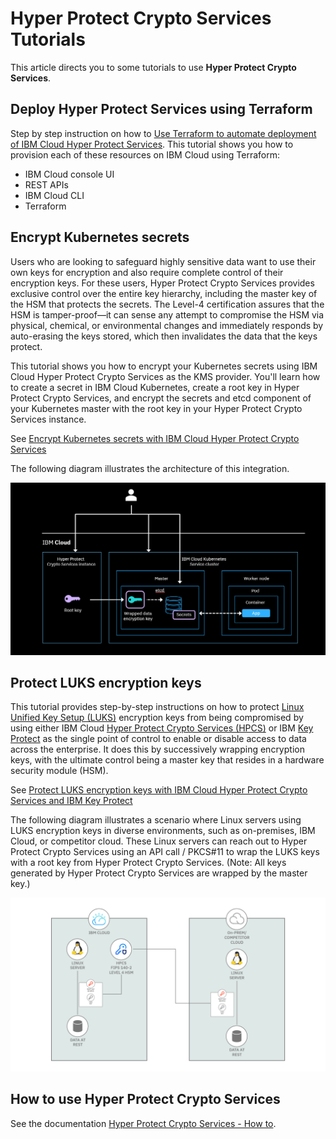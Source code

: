 # Hyper Protect Crypto Services Tutorials

This article directs you to some tutorials to use **Hyper Protect Crypto Services**.

## Deploy Hyper Protect Services using Terraform

Step by step instruction on how to [Use Terraform to automate deployment of IBM Cloud Hyper Protect Services](https://developer.ibm.com/tutorials/use-terraform-to-automate-deployment-of-ibm-cloud-hyper-protect-services/). This tutorial shows you how to provision each of these resources on IBM Cloud using Terraform:

- IBM Cloud console UI
- REST APIs
- IBM Cloud CLI
- Terraform

## Encrypt Kubernetes secrets 

Users who are looking to safeguard highly sensitive data want to use their own keys for encryption and also require complete control of their encryption keys. For these users, Hyper Protect Crypto Services provides exclusive control over the entire key hierarchy, including the master key of the HSM that protects the secrets. The Level-4 certification assures that the HSM is tamper-proof—it can sense any attempt to compromise the HSM via physical, chemical, or environmental changes and immediately responds by auto-erasing the keys stored, which then invalidates the data that the keys protect.

This tutorial shows you how to encrypt your Kubernetes secrets using IBM Cloud Hyper Protect Crypto Services as the KMS provider. You'll learn how to create a secret in IBM Cloud Kubernetes, create a root key in Hyper Protect Crypto Services, and encrypt the secrets and etcd component of your Kubernetes master with the root key in your Hyper Protect Crypto Services instance.

See [Encrypt Kubernetes secrets with IBM Cloud Hyper Protect Crypto Services](https://developer.ibm.com/tutorials/encrypt-kubernetes-secrets-with-hyper-protect-crypto-services/)

The following diagram illustrates the architecture of this integration.

![etcd crypto](./media/etcd-crypto.png)

## Protect LUKS encryption keys

This tutorial provides step-by-step instructions on how to protect [Linux Unified Key Setup (LUKS)](https://en.wikipedia.org/wiki/Linux_Unified_Key_Setup) encryption keys from being compromised by using either IBM Cloud [Hyper Protect Crypto Services (HPCS)](https://www.ibm.com/cloud/hyper-protect-crypto?_gl=1*3kgdei*_ga*MzIxMDU5Njc3LjE2OTIxOTgwODI.*_ga_FYECCCS21D*MTY5MjM4NTg5NC4xMC4xLjE2OTIzOTY0NTEuMC4wLjA.) or IBM [Key Protect](https://www.ibm.com/cloud/key-protect?_gl=1*3kgdei*_ga*MzIxMDU5Njc3LjE2OTIxOTgwODI.*_ga_FYECCCS21D*MTY5MjM4NTg5NC4xMC4xLjE2OTIzOTY0NTEuMC4wLjA.) as the single point of control to enable or disable access to data across the enterprise. It does this by successively wrapping encryption keys, with the ultimate control being a master key that resides in a hardware security module (HSM).

See [Protect LUKS encryption keys with IBM Cloud Hyper Protect Crypto Services and IBM Key Protect](https://developer.ibm.com/tutorials/protect-luks-encryption-keys-with-ibm-cloud-hyper-protect-crypto-services/)

The following diagram illustrates a scenario where Linux servers using LUKS encryption keys in diverse environments, such as on-premises, IBM Cloud, or competitor cloud. These Linux servers can reach out to Hyper Protect Crypto Services using an API call / PKCS#11 to wrap the LUKS keys with a root key from Hyper Protect Crypto Services. (Note: All keys generated by Hyper Protect Crypto Services are wrapped by the master key.)

![LUKS encryption keys](./media/hpcs-for-luks-final.png)

## How to use Hyper Protect Crypto Services

See the documentation [Hyper Protect Crypto Services - How to](https://cloud.ibm.com/docs/hs-crypto?topic=hs-crypto-envelope-encryption). 